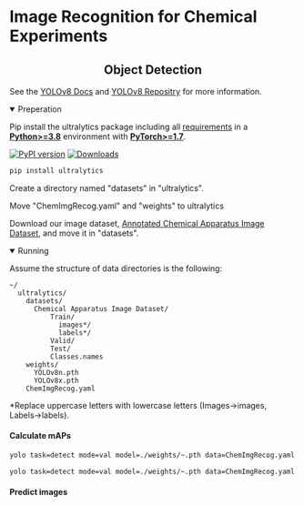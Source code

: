 # Image Recognition for Chemical Experiments

## <div align="center">Object Detection</div>
See the [YOLOv8 Docs](https://docs.ultralytics.com) and [YOLOv8 Repositry](https://github.com/ultralytics/ultralytics) for more information.

<details open>
<summary>Preperation</summary>

Pip install the ultralytics package including all [requirements](https://github.com/ultralytics/ultralytics/blob/main/requirements.txt) in a [**Python>=3.8**](https://www.python.org/) environment with [**PyTorch>=1.7**](https://pytorch.org/get-started/locally/).

[![PyPI version](https://badge.fury.io/py/ultralytics.svg)](https://badge.fury.io/py/ultralytics) [![Downloads](https://static.pepy.tech/badge/ultralytics)](https://pepy.tech/project/ultralytics)

```bash
pip install ultralytics
```
Create a directory named "datasets" in "ultralytics".

Move "ChemImgRecog.yaml" and "weights" to ultralytics

Download our image dataset, [Annotated Chemical Apparatus Image Dataset](https://data.mendeley.com/datasets/8p2hvgdvpn/1), and move it in "datasets".

</details>

<details open>
<summary>Running</summary>

Assume the structure of data directories is the following:

```misc
~/
  ultralytics/
    datasets/
      Chemical Apparatus Image Dataset/
          Train/
            images*/
            labels*/
          Valid/
          Test/
          Classes.names
    weights/
      YOLOv8n.pth
      YOLOv8x.pth
    ChemImgRecog.yaml
```

*Replace uppercase letters with lowercase letters (Images→images, Labels→labels).

#### Calculate mAPs

```bash
yolo task=detect mode=val model=./weights/~.pth data=ChemImgRecog.yaml
```

```bash
yolo task=detect mode=val model=./weights/~.pth data=ChemImgRecog.yaml split=test
```
#### Predict images


